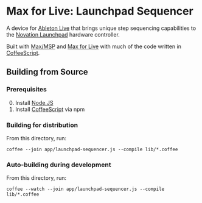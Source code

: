 # Max for Live: Launchpad Sequencer

A device for [Ableton Live](http://ableton.com/live-8) that brings unique step sequencing capabilities to
the [Novation Launchpad](http://us.novationmusic.com/midi-controllers-digital-dj/launchpad) hardware controller.

Built with [Max/MSP](http://cycling74.com/products/max/) and [Max for Live](http://ableton.com/maxforlive) with much
of the code written in [CoffeeScript](http://coffeescript.org/).


## Building from Source

### Prerequisites

0. Install [Node.JS](http://nodejs.org/)
0. Install [CoffeeScript](http://coffeescript.org/#installation) via npm

### Building for distribution

From this directory, run:

    coffee --join app/launchpad-sequencer.js --compile lib/*.coffee

### Auto-building during development

From this directory, run:

    coffee --watch --join app/launchpad-sequencer.js --compile lib/*.coffee
